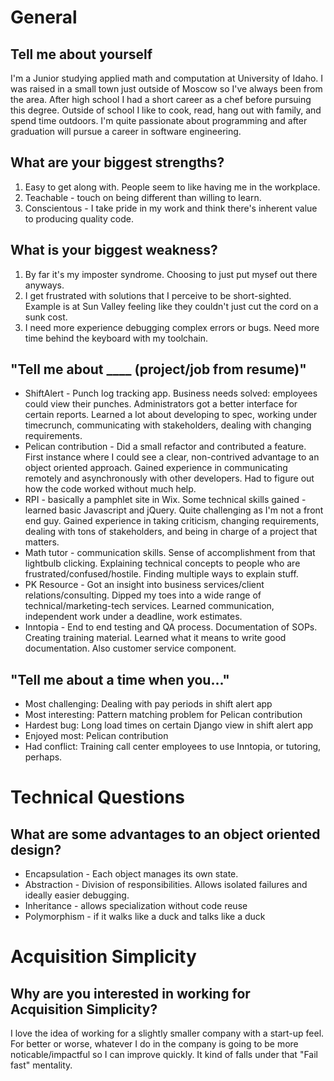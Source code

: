 # General

## Tell me about yourself

I'm a Junior studying applied math and computation at University of Idaho. I was raised in a small town just outside of Moscow so I've always been from the area. After high school I had a short career as a chef before pursuing this degree. Outside of school I like to cook, read, hang out with family, and spend time outdoors. I'm quite passionate about programming and after graduation will pursue a career in software engineering. 

## What are your biggest strengths?

1. Easy to get along with. People seem to like having me in the workplace.
2. Teachable - touch on being different than willing to learn.
3. Conscientous - I take pride in my work and think there's inherent value to producing quality code.

## What is your biggest weakness?

1. By far it's my imposter syndrome. Choosing to just put mysef out there anyways. 
2. I get frustrated with solutions that I perceive to be short-sighted. Example is at Sun Valley feeling like they couldn't just cut the cord on a sunk cost.
3. I need more experience debugging complex errors or bugs. Need more time behind the keyboard with my toolchain. 

## "Tell me about ____ (project/job from resume)"

* ShiftAlert - Punch log tracking app. Business needs solved: employees could view their punches. Administrators got a better interface for certain reports. Learned a lot about developing to spec, working under timecrunch, communicating with stakeholders, dealing with changing requirements.
* Pelican contribution - Did a small refactor and contributed a feature. First instance where I could see a clear, non-contrived advantage to an object oriented approach. Gained experience in communicating remotely and asynchronously with other developers. Had to figure out how the code worked without much help.
* RPI - basically a pamphlet site in Wix. Some technical skills gained - learned basic Javascript and jQuery. Quite challenging as I'm not a front end guy. Gained experience in taking criticism, changing requirements, dealing with tons of stakeholders, and being in charge of a project that matters.
* Math tutor - communication skills. Sense of accomplishment from that lightbulb clicking. Explaining technical concepts to people who are frustrated/confused/hostile. Finding multiple ways to explain stuff.
* PK Resource - Got an insight into business services/client relations/consulting. Dipped my toes into a wide range of technical/marketing-tech services. Learned communication, independent work under a deadline, work estimates.
* Inntopia - End to end testing and QA process. Documentation of SOPs. Creating training material. Learned what it means to write good documentation. Also customer service component.

## "Tell me about a time when you..."

* Most challenging: Dealing with pay periods in shift alert app
* Most interesting: Pattern matching problem for Pelican contribution
* Hardest bug: Long load times on certain Django view in shift alert app
* Enjoyed most: Pelican contribution
* Had conflict: Training call center employees to use Inntopia, or tutoring, perhaps.

# Technical Questions

## What are some advantages to an object oriented design?

* Encapsulation - Each object manages its own state.
* Abstraction - Division of responsibilities. Allows isolated failures and ideally easier debugging.
* Inheritance - allows specialization without code reuse
* Polymorphism - if it walks like a duck and talks like a duck

# Acquisition Simplicity

## Why are you interested in working for Acquisition Simplicity?

I love the idea of working for a slightly smaller company with a start-up feel. For better or worse, whatever I do in the company is going to be more noticable/impactful so I can improve quickly. It kind of falls under that "Fail fast" mentality.